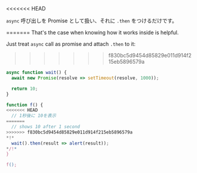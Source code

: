 
<<<<<<< HEAD

`async` 呼び出しを Promise として扱い、それに `.then` をつけるだけです。

=======
That's the case when knowing how it works inside is helpful.

Just treat `async` call as promise and attach `.then` to it:
>>>>>>> f830bc5d9454d85829e011d914f215eb5896579a
```js run
async function wait() {
  await new Promise(resolve => setTimeout(resolve, 1000));

  return 10;
}

function f() {
<<<<<<< HEAD
  // 1秒後に 10を表示
=======
  // shows 10 after 1 second
>>>>>>> f830bc5d9454d85829e011d914f215eb5896579a
*!*
  wait().then(result => alert(result));
*/!*
}

f();
```
